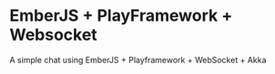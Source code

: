 EmberJS + PlayFramework + Websocket
=============================

A simple chat using EmberJS + Playframework + WebSocket + Akka
